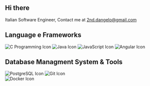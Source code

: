 ## Hi there 
Italian Software Engineer, Contact me at 2nd.dangelo@gmail.com

## Language e Frameworks
![C Programming Icon](https://img.icons8.com/color/48/000000/c-programming.png)
![Java Icon](https://img.icons8.com/color/48/000000/java-coffee-cup-logo.png)
![JavaScript Icon](https://img.icons8.com/color/48/000000/javascript.png)
![Angular Icon](https://img.icons8.com/color/48/000000/angularjs.png)


## Database Managment System & Tools
![PostgreSQL Icon](https://img.icons8.com/color/48/000000/postgreesql.png)
![Git Icon](https://img.icons8.com/color/48/000000/git.png)  
![Docker Icon](https://img.icons8.com/color/48/000000/docker.png)  
<!--
**nicola-dg/nicola-dg** is a ✨ _special_ ✨ repository because its `README.md` (this file) appears on your GitHub profile.

Here are some ideas to get you started:

- 🔭 I’m currently working on ...
- 🌱 I’m currently learning ...
- 👯 I’m looking to collaborate on ...
- 🤔 I’m looking for help with ...
- 💬 Ask me about ...
- 📫 How to reach me: ...
- 😄 Pronouns: ...
- ⚡ Fun fact: ...
-->
